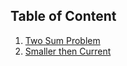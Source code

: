## Table of Content

<ol>
    <li><a href="./Two Sum Problem/">Two Sum Problem</a></li>
    <li><a href="./Smaller then Current/">Smaller then Current</a></li>
</ul>
